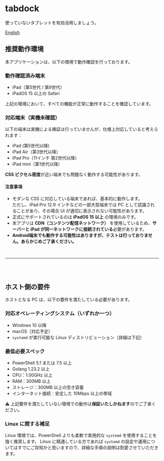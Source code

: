 # tabdock
使っていないタブレットを有効活用しましょう。<br>

[English](README.md)

## 推奨動作環境

本アプリケーションは、以下の環境で動作確認を行っております。

### 動作確認済み端末

- iPad（第5世代 / 第9世代）
- iPadOS 15 以上の Safari

上記の環境において、すべての機能が正常に動作することを確認しています。

### 対応端末（実機未確認）

以下の端末は実機による検証は行っていませんが、仕様上対応していると考えられます：

- iPad (第5世代以降)
- iPad Air（第3世代以降）
- iPad Pro（11インチ 第2世代以降）
- iPad mini（第1世代以降）

**CSS ピクセル密度**が近い端末でも問題なく動作する可能性があります。

#### 注意事項

- モダンな CSS に対応している端末であれば、基本的に動作します。  
  ただし、iPad Pro 12.9 インチなどの一部大型端末では PC として認識されることがあり、その場合 UI が適切に表示されない可能性があります。
- 正式にサポートされているのは **iPadOS 15 以上** の環境のみです。
- 本アプリは **CDN（コンテンツ配信ネットワーク）** を使用しているため、**サーバーと iPad が同一ネットワークに接続されている**必要があります。
- **Android端末でも動作する可能性はありますが、テストは行っておりません。あらかじめご了承ください。**

<br>

---

<br>
<br>

## ホスト側の要件

ホストとなる PC は、以下の要件を満たしている必要があります。

### 対応オペレーティングシステム（いずれか一つ）

- Windows 10 以降
- macOS（対応予定）
- `systemd` が実行可能な Linux ディストリビューション（詳細は下記）

### 最低必要スペック

- PowerShell 5.1 または 7.5 以上
- Golang 1.23.2 以上
- CPU：1.00GHz 以上
- RAM：300MB 以上
- ストレージ：300MB 以上の空き容量
- インターネット接続：安定した 10Mbps 以上の帯域

⚠️ 上記要件を満たしていない環境での動作は**保証いたしかねます**のでご了承ください。

### Linux に関する補足

Linux 環境では、PowerShell よりも柔軟で実用的な `systemd` を使用することを強く推奨します。
Linux に精通している方であれば `systemd` の設定や運用についてはすでにご存知かと思いますので、詳細な手順の説明は割愛させていただきます。
